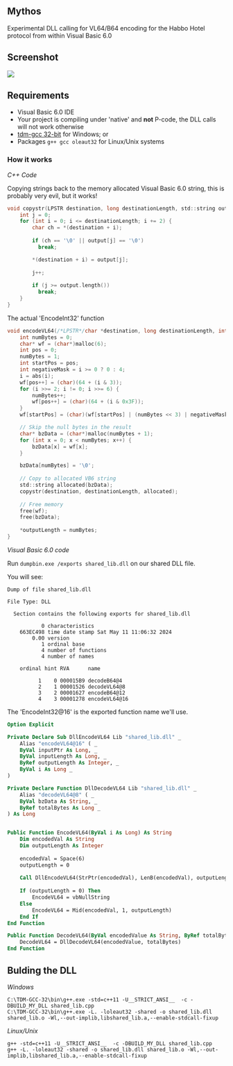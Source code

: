 ## Mythos

Experimental DLL calling for VL64/B64 encoding for the Habbo Hotel protocol from within Visual Basic 6.0

## Screenshot

![](https://i.imgur.com/z7IIJKs.png)

## Requirements

- Visual Basic 6.0 IDE
- Your project is compiling under 'native' and **not** P-code, the DLL calls will not work otherwise
- [tdm-gcc 32-bit](https://jmeubank.github.io/tdm-gcc/) for Windows; or
- Packages ``g++ gcc oleaut32`` for Linux/Unix systems 

### How it works

*C++ Code*

Copying strings back to the memory allocated Visual Basic 6.0 string, this is probably very evil, but it works!

```c
void copystr(LPSTR destination, long destinationLength, std::string output) {
    int j = 0;
    for (int i = 0; i <= destinationLength; i += 2) {
        char ch = *(destination + i);
        
        if (ch == '\0' || output[j] == '\0')
          break;

        *(destination + i) = output[j];
        
        j++;
        
        if (j >= output.length())
          break;
    }
}
```

The actual 'EncodeInt32' function

```c
void encodeVL64(/*LPSTR*/char *destination, long destinationLength, int *outputLength, int i) {
    int numBytes = 0;
    char* wf = (char*)malloc(6);
    int pos = 0;
    numBytes = 1;
    int startPos = pos;
    int negativeMask = i >= 0 ? 0 : 4;
    i = abs(i);
    wf[pos++] = (char)(64 + (i & 3));
    for (i >>= 2; i != 0; i >>= 6) {
        numBytes++;
        wf[pos++] = (char)(64 + (i & 0x3F));
    }
    wf[startPos] = (char)(wf[startPos] | (numBytes << 3) | negativeMask);

    // Skip the null bytes in the result
    char* bzData = (char*)malloc(numBytes + 1);
    for (int x = 0; x < numBytes; x++) {
        bzData[x] = wf[x];
    }

    bzData[numBytes] = '\0';
    
    // Copy to allocated VB6 string
    std::string allocated(bzData);
    copystr(destination, destinationLength, allocated);
    
    // Free memory
    free(wf);
    free(bzData);
    
    *outputLength = numBytes;
}
```

*Visual Basic 6.0 code*

Run ``dumpbin.exe /exports shared_lib.dll`` on our shared DLL file.

You will see:

```
Dump of file shared_lib.dll

File Type: DLL

  Section contains the following exports for shared_lib.dll

           0 characteristics
    663EC498 time date stamp Sat May 11 11:06:32 2024
        0.00 version
           1 ordinal base
           4 number of functions
           4 number of names

    ordinal hint RVA      name

          1    0 000015B9 decodeB64@4
          2    1 00001526 decodeVL64@8
          3    2 00001627 encodeB64@12
          4    3 00001278 encodeVL64@16
```

The 'EncodeInt32@16' is the exported function name we'll use.

```vb
Option Explicit

Private Declare Sub DllEncodeVL64 Lib "shared_lib.dll" _
    Alias "encodeVL64@16" ( _
    ByVal inputPtr As Long, _
    ByVal inputLength As Long, _
    ByRef outputLength As Integer, _
    ByVal i As Long _
)

Private Declare Function DllDecodeVL64 Lib "shared_lib.dll" _
    Alias "decodeVL64@8" ( _
    ByVal bzData As String, _
    ByRef totalBytes As Long _
) As Long


Public Function EncodeVL64(ByVal i As Long) As String
    Dim encodedVal As String
    Dim outputLength As Integer
    
    encodedVal = Space(6)
    outputLength = 0
    
    Call DllEncodeVL64(StrPtr(encodedVal), LenB(encodedVal), outputLength, i)
    
    If (outputLength = 0) Then
        EncodeVL64 = vbNullString
    Else
        EncodeVL64 = Mid(encodedVal, 1, outputLength)
    End If
End Function

Public Function DecodeVL64(ByVal encodedValue As String, ByRef totalBytes As Long) As Long
    DecodeVL64 = DllDecodeVL64(encodedValue, totalBytes)
End Function
```

## Bulding the DLL

*Windows*

```
C:\TDM-GCC-32\bin\g++.exe -std=c++11 -U__STRICT_ANSI__  -c -DBUILD_MY_DLL shared_lib.cpp
C:\TDM-GCC-32\bin\g++.exe -L. -loleaut32 -shared -o shared_lib.dll shared_lib.o -Wl,--out-implib,libshared_lib.a,--enable-stdcall-fixup
```

*Linux/Unix*

```
g++ -std=c++11 -U__STRICT_ANSI__  -c -DBUILD_MY_DLL shared_lib.cpp  
g++ -L. -loleaut32 -shared -o shared_lib.dll shared_lib.o -Wl,--out-implib,libshared_lib.a,--enable-stdcall-fixup
```
